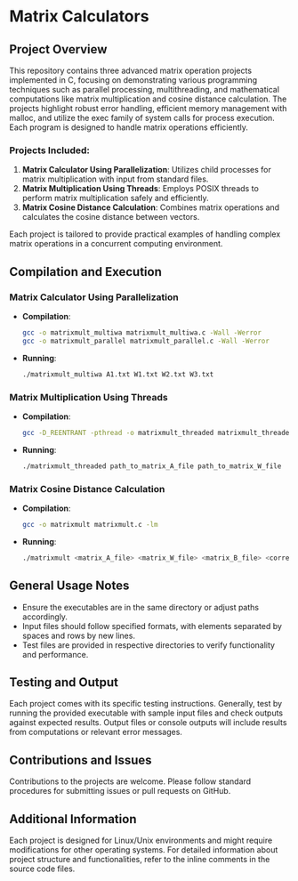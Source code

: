 # Matrix Calculators

## Project Overview

This repository contains three advanced matrix operation projects implemented in C, focusing on demonstrating various programming techniques such as parallel processing, multithreading, and mathematical computations like matrix multiplication and cosine distance calculation. The projects highlight robust error handling, efficient memory management with malloc, and utilize the exec family of system calls for process execution. Each program is designed to handle matrix operations efficiently.

### Projects Included:

1. **Matrix Calculator Using Parallelization**: Utilizes child processes for matrix multiplication with input from standard files.
2. **Matrix Multiplication Using Threads**: Employs POSIX threads to perform matrix multiplication safely and efficiently.
3. **Matrix Cosine Distance Calculation**: Combines matrix operations and calculates the cosine distance between vectors.

Each project is tailored to provide practical examples of handling complex matrix operations in a concurrent computing environment.

## Compilation and Execution

### Matrix Calculator Using Parallelization

- **Compilation**:
  ```bash
  gcc -o matrixmult_multiwa matrixmult_multiwa.c -Wall -Werror
  gcc -o matrixmult_parallel matrixmult_parallel.c -Wall -Werror
  ```
- **Running**: 
  ```bash
  ./matrixmult_multiwa A1.txt W1.txt W2.txt W3.txt
  ```

### Matrix Multiplication Using Threads

- **Compilation**:
  ```bash
  gcc -D_REENTRANT -pthread -o matrixmult_threaded matrixmult_threaded.c -Wall -Werror
  ```
- **Running**:
  ```bash
  ./matrixmult_threaded path_to_matrix_A_file path_to_matrix_W_file
  ```

### Matrix Cosine Distance Calculation

- **Compilation**:
  ```bash
  gcc -o matrixmult matrixmult.c -lm
  ```
- **Running**:
  ```bash
  ./matrixmult <matrix_A_file> <matrix_W_file> <matrix_B_file> <correct_vector_file>
  ```

## General Usage Notes

- Ensure the executables are in the same directory or adjust paths accordingly.
- Input files should follow specified formats, with elements separated by spaces and rows by new lines.
- Test files are provided in respective directories to verify functionality and performance.

## Testing and Output

Each project comes with its specific testing instructions. Generally, test by running the provided executable with sample input files and check outputs against expected results. Output files or console outputs will include results from computations or relevant error messages.

## Contributions and Issues

Contributions to the projects are welcome. Please follow standard procedures for submitting issues or pull requests on GitHub.

## Additional Information

Each project is designed for Linux/Unix environments and might require modifications for other operating systems. For detailed information about project structure and functionalities, refer to the inline comments in the source code files.
